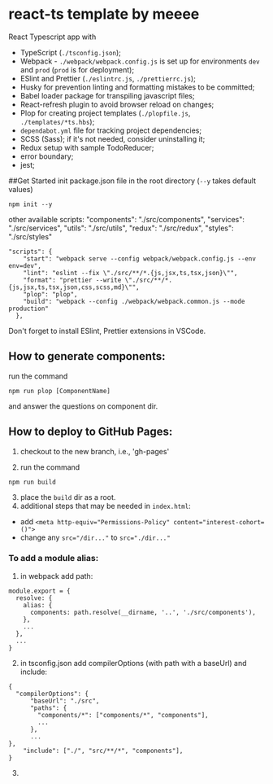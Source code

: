 # react-ts template by meeee

React Typescript app with

- TypeScript (`./tsconfig.json`);
- Webpack - `./webpack/webpack.config.js` is set up for environments `dev` and `prod` (`prod` is for deployment);
- ESlint and Prettier (`./eslintrc.js`, `./prettierrc.js`);
- Husky for prevention linting and formatting mistakes to be committed;
- Babel loader package for transpiling javascript files;
- React-refresh plugin to avoid browser reload on changes;
- Plop for creating project templates (`./plopfile.js`, `./templates/*ts.hbs`);
- `dependabot.yml` file for tracking project dependencies;
- SCSS (Sass); if it's not needed, consider uninstalling it;
- Redux setup with sample TodoReducer;
- error boundary;
- jest;

##Get Started
init package.json file in the root directory (`--y` takes default values)

```
npm init --y
```

other available scripts:
 "components": "./src/components",
            "services": "./src/services",
            "utils": "./src/utils",
            "redux": "./src/redux",
            "styles": "./src/styles"
```
"scripts": {
    "start": "webpack serve --config webpack/webpack.config.js --env env=dev",
    "lint": "eslint --fix \"./src/**/*.{js,jsx,ts,tsx,json}\"",
    "format": "prettier --write \"./src/**/*.{js,jsx,ts,tsx,json,css,scss,md}\"",
    "plop": "plop",
    "build": "webpack --config ./webpack/webpack.common.js --mode production"
  },
```

Don't forget to install ESlint, Prettier extensions in VSCode.

## How to generate components:

run the command

```
npm run plop [ComponentName]
```

and answer the questions on component dir.

## How to deploy to GitHub Pages:

1. checkout to the new branch, i.e., 'gh-pages'

2. run the command

```
npm run build
```

3. place the `build` dir as a root.
4. additional steps that may be needed in `index.html`:

- add `<meta http-equiv="Permissions-Policy" content="interest-cohort=()">`
- change any `src="/dir..."` to `src="./dir..."`

### To add a module alias:
1. in webpack add path:
```
module.export = {
  resolve: {
    alias: {
      components: path.resolve(__dirname, '..', './src/components'),
    },
    ...
  },
  ...
}
```
2. in tsconfig.json add compilerOptions (with path with a baseUrl) and include:
```
{
  "compilerOptions": {
      "baseUrl": "./src",
      "paths": {
        "components/*": ["components/*", "components"],
        ...
      },
      ...
},
    "include": ["./", "src/**/*", "components"],
}
```
3. 